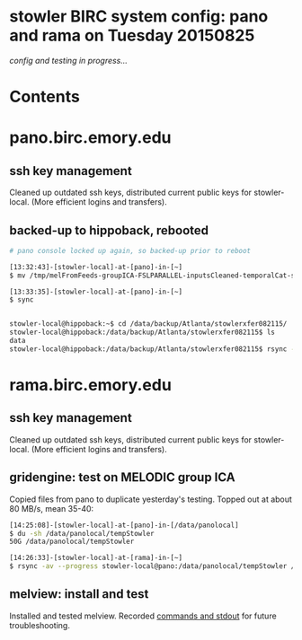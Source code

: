 # stowler BIRC system config: pano and rama on Tuesday 20150825

_config and testing in progress..._

Contents
=================


<!--
Created by [gh-md-toc](https://github.com/ekalinin/github-markdown-toc.go)
-->

# pano.birc.emory.edu

## ssh key management

Cleaned up outdated ssh keys, distributed current public keys for stowler-local. (More efficient logins and transfers).

## backed-up to hippoback, rebooted

```bash
# pano console locked up again, so backed-up prior to reboot

[13:32:43]-[stowler-local]-at-[pano]-in-[~]
$ mv /tmp/melFromFeeds-groupICA-FSLPARALLEL-inputsCleaned-temporalCat-structBBR-standard2mmNonlinear.gica /data/panolocal/tempStowler/resultsGroupICA/

[13:33:35]-[stowler-local]-at-[pano]-in-[~]
$ sync


stowler-local@hippoback:~$ cd /data/backup/Atlanta/stowlerxfer082115/
stowler-local@hippoback:/data/backup/Atlanta/stowlerxfer082115$ ls
data
stowler-local@hippoback:/data/backup/Atlanta/stowlerxfer082115$ rsync -avR --progress stowler-local@pano.birc.emory.edu:/data/panolocal .

```



# rama.birc.emory.edu

## ssh key management

Cleaned up outdated ssh keys, distributed current public keys for stowler-local. (More efficient logins and transfers).

## gridengine: test on MELODIC group ICA

Copied files from pano to duplicate yesterday's testing. Topped out at about 80 MB/s, mean 35-40:
```bash
[14:25:08]-[stowler-local]-at-[pano]-in-[/data/panolocal]
$ du -sh /data/panolocal/tempStowler
50G	/data/panolocal/tempStowler

[14:26:33]-[stowler-local]-at-[rama]-in-[~]
$ rsync -av --progress stowler-local@pano:/data/panolocal/tempStowler /data/panolocal/
```

## melview: install and test

Installed and tested melview. Recorded [commands and stdout][] for future troubleshooting.

[commands and stdout]: https://github.com/CVNRneuroimaging/infrastructure/blob/master/config/notes/20150825-stowlerInstalledMelviewOnRama.md
